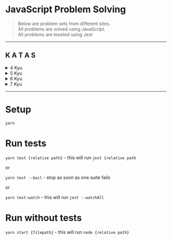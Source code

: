 # JavaScript Problem Solving

> Below are problem sets from different sites.  
> All problems are solved using JavaScript.  
> All problems are teseted using Jest
> <a> </a>

---

## K A T A S

<details>
<summary>4 Kyu</summary>

### [4kyu katas folder](src/katas/4kyu)

</details>

<details>
<summary>5 Kyu</summary>

### [5kyu katas folder](src/katas/5kyu)

</details>

<details>
<summary>6 Kyu</summary>

### [6kyu katas folder](src/katas/6kyu)

</details>

<details>
<summary>7 Kyu</summary>

### [7kyu katas folder](src/katas/7kyu)

[1. you're-a-square](src/katas/7kyu/youre-a-square)

</details>

---

# Setup

`yarn`

# Run tests

`yarn test {relative path}` - this will run `jest {relative path`

or

`yarn test --bail` - stop as soon as one suite fails

or

`yarn test:watch` - this will run `jest --watchAll`

# Run without tests

`yarn start {filepath}` - this will run `node {relative path}`
